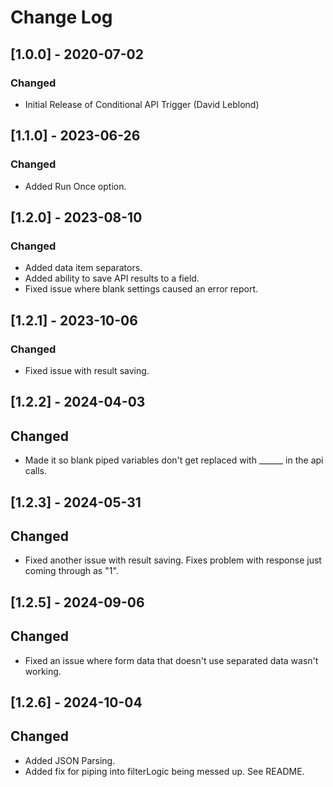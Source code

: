 # Change Log

## [1.0.0] - 2020-07-02
### Changed
- Initial Release of Conditional API Trigger (David Leblond)

## [1.1.0] - 2023-06-26  
### Changed  
- Added Run Once option.  

## [1.2.0] - 2023-08-10  
### Changed
- Added data item separators.  
- Added ability to save API results to a field.  
- Fixed issue where blank settings caused an error report.  

## [1.2.1] - 2023-10-06  
### Changed
- Fixed issue with result saving.  

## [1.2.2] - 2024-04-03  
## Changed  
- Made it so blank piped variables don't get replaced with ______ in the api calls.  

## [1.2.3] - 2024-05-31  
## Changed  
- Fixed another issue with result saving.  Fixes problem with response just coming through as "1".  

## [1.2.5] - 2024-09-06  
## Changed  
- Fixed an issue where form data that doesn't use separated data wasn't working.  

## [1.2.6] - 2024-10-04  
## Changed  
- Added JSON Parsing.
- Added fix for piping into filterLogic being messed up. See README.  